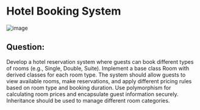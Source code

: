 # Hotel Booking System 
![image](https://github.com/user-attachments/assets/113c241a-c4c5-42b8-be2f-8612a53b76ab)
## Question:
Develop a hotel reservation system where guests can book different types of rooms (e.g., Single, Double, Suite). Implement a base class Room with derived classes for each room type. The system should allow guests to view available rooms, make reservations, and apply different pricing rules based on room type and booking duration. Use polymorphism for calculating room prices and encapsulate guest information securely. Inheritance should be used to manage different room categories.


